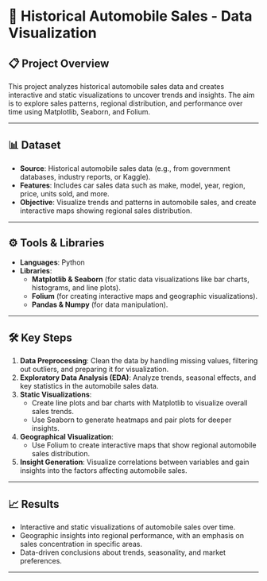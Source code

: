 # 🚗 Historical Automobile Sales - Data Visualization  

## 📋 Project Overview  
This project analyzes historical automobile sales data and creates interactive and static visualizations to uncover trends and insights. The aim is to explore sales patterns, regional distribution, and performance over time using Matplotlib, Seaborn, and Folium.  

---

## 📊 Dataset  
- **Source**: Historical automobile sales data (e.g., from government databases, industry reports, or Kaggle).  
- **Features**: Includes car sales data such as make, model, year, region, price, units sold, and more.  
- **Objective**: Visualize trends and patterns in automobile sales, and create interactive maps showing regional sales distribution.  

---

## ⚙️ Tools & Libraries  
- **Languages**: Python  
- **Libraries**:  
  - **Matplotlib & Seaborn** (for static data visualizations like bar charts, histograms, and line plots).  
  - **Folium** (for creating interactive maps and geographic visualizations).  
  - **Pandas & Numpy** (for data manipulation).  

---

## 🛠️ Key Steps  
1. **Data Preprocessing**: Clean the data by handling missing values, filtering out outliers, and preparing it for visualization.  
2. **Exploratory Data Analysis (EDA)**: Analyze trends, seasonal effects, and key statistics in the automobile sales data.  
3. **Static Visualizations**:  
   - Create line plots and bar charts with Matplotlib to visualize overall sales trends.  
   - Use Seaborn to generate heatmaps and pair plots for deeper insights.  
4. **Geographical Visualization**:  
   - Use Folium to create interactive maps that show regional automobile sales distribution.  
5. **Insight Generation**: Visualize correlations between variables and gain insights into the factors affecting automobile sales.

---

## 📈 Results  
- Interactive and static visualizations of automobile sales over time.  
- Geographic insights into regional performance, with an emphasis on sales concentration in specific areas.  
- Data-driven conclusions about trends, seasonality, and market preferences.

---

